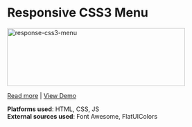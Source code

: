 <h1>Responsive CSS3 Menu</h1>

<img class="wp-image-11 aligncenter" src="http://joashpereira.com/blog/wp-content/uploads/2014/11/response-css3-menu-300x98.png" alt="response-css3-menu" width="410" height="134" />

<a href="http://joashpereira.com/blog/2014/11/01/responsive-css3-menu-bar/" >Read more</a> | 
<a href="http://joashpereira.com/demo/2014/11/responsive-css3-menu-bar/">View Demo</a>

<strong>Platforms used</strong>: HTML, CSS, JS
<br/>
<strong>External sources used</strong>: Font Awesome, FlatUIColors
